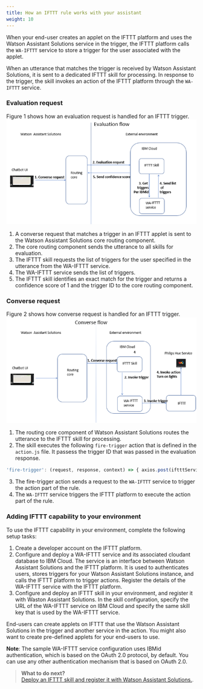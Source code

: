 ```yaml
---
title: How an IFTTT rule works with your assistant
weight: 10
---
```

When your end-user creates an applet on the IFTTT platform and uses the Watson Assistant Solutions service in the trigger, the IFTTT platform calls the `WA-IFTTT` service to store a trigger for the user associated with the applet.

When an utterance that matches the trigger is received by Watson Assistant Solutions, it is sent to a dedicated IFTTT skill for processing. In response to the trigger, the skill invokes an action of the IFTTT platform through the `WA-IFTTT` service.

### Evaluation request
Figure 1 shows how an evaluation request is handled for an IFTTT trigger.
![Evaluation request](evaluation_flow.png)
1.  A converse request that matches a trigger in an IFTTT applet is sent to the Watson Assistant Solutions core routing component.
2. The core routing component sends the utterance to all skills for evaluation.
3. The IFTTT skill requests the list of triggers for the user specified in the utterance from the WA-IFTTT service.
4. The WA-IFTTT service sends the list of triggers.
5. The IFTTT skill identifies an exact match for the trigger and returns a confidence score of 1 and the trigger ID to the core routing component.

### Converse request
Figure 2 shows how converse request is handled for an IFTTT trigger.
![Converse request](converse_flow.png)
1.  The routing core component of Watson Assistant Solutions routes the utterance to the IFTTT skill for processing.
2. The skill executes the following `fire-trigger` action that is defined in the `action.js` file.  It passess the trigger ID that was passed in the evaluation response.
  ```Javascript
  'fire-trigger': (request, response, context) => { axios.post(iftttServiceEndpoint + "/invoke_wa_trigger", {trigger_id:request.evaluationResponse.response.triggerId}, {headers:{'ifttt-skill-key':manifest['ifttt-skill-key']}}).then((response) => { }).catch((err)=>{ console.error("invoke_wa_trigger " + err.message); }); response.say(handler.t(request.evaluationResponse.response.triggerFields.answer)).send(); }
  ```
3. The fire-trigger action sends a request to the `WA-IFTTT` service to trigger the action part of the rule.
4. The `WA-IFTTT` service triggers the IFTTT platform to execute the action part of the rule.

###  Adding IFTTT capability to your environment
To use the IFTTT capability in your environment, complete the following setup tasks:
1. Create a developer account on the IFTTT platform.
2. Configure and deploy a WA-IFTTT service and its associated cloudant database to IBM Cloud. The service is an interface between Watson Assistant Solutions and the IFTTT platform.  It is used to authenticates users, stores triggers for your Watson Assistant Solutions instance, and calls the IFTTT platform to trigger actions. Register the details of the WA-IFTTT service with the IFTTT platform.
3. Configure and deploy an IFTTT skill in your environment, and register it with Waston Assistant Solutions. In the skill configuration, specify the URL of the WA-IFTTT service on IBM Cloud and specify the same skill key that is used by the WA-IFTTT service.

End-users can create applets on IFTTT that use the Watson Assistant Solutions in the trigger and another service in the action.  You might also want to create pre-defined applets for your end-users to use.

**Note**: The sample WA-IFTTT service configuration uses IBMid authentication, which is based on the OAuth 2.0 protocol, by default. You can use any other authentication mechanism that is based on OAuth 2.0.

> **What to do next?**<br/>
[Deploy an IFTTT skill and register it with Watson Assistant Solutions.]({{site.baseurl}}/skill/tutorial_creating_custom_skill).
